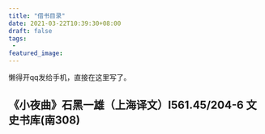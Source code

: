 ```yaml
---
title: "借书目录"
date: 2021-03-22T10:39:30+08:00
draft: false
tags:
 - 
featured_image:
---
```

懒得开qq发给手机，直接在这里写了。
## 《小夜曲》石黑一雄（上海译文）I561.45/204-6 文史书库(南308)